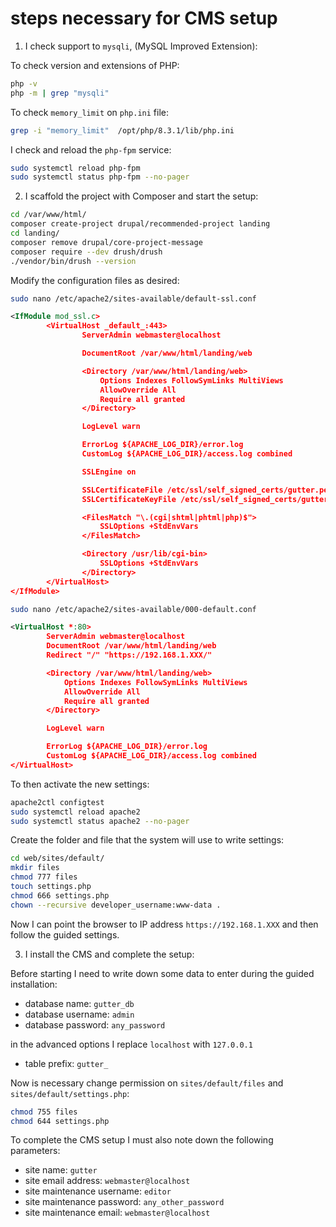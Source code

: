 # steps necessary for CMS setup

1. I check support to `mysqli`, (MySQL Improved Extension):

To check version and extensions of PHP:

```bash
php -v
php -m | grep "mysqli"
```

To check `memory_limit` on `php.ini` file:

```bash
grep -i "memory_limit"  /opt/php/8.3.1/lib/php.ini
```

I check and reload the `php-fpm` service:

```bash
sudo systemctl reload php-fpm
sudo systemctl status php-fpm --no-pager
```

2. I scaffold the project with Composer and start the setup:

```bash
cd /var/www/html/
composer create-project drupal/recommended-project landing
cd landing/
composer remove drupal/core-project-message
composer require --dev drush/drush
./vendor/bin/drush --version
```

Modify the configuration files as desired:

```bash
sudo nano /etc/apache2/sites-available/default-ssl.conf
```

```xml
<IfModule mod_ssl.c>
        <VirtualHost _default_:443>
                ServerAdmin webmaster@localhost

                DocumentRoot /var/www/html/landing/web

                <Directory /var/www/html/landing/web>
                    Options Indexes FollowSymLinks MultiViews
                    AllowOverride All
                    Require all granted
                </Directory>

                LogLevel warn

                ErrorLog ${APACHE_LOG_DIR}/error.log
                CustomLog ${APACHE_LOG_DIR}/access.log combined

                SSLEngine on

                SSLCertificateFile /etc/ssl/self_signed_certs/gutter.pem
                SSLCertificateKeyFile /etc/ssl/self_signed_certs/gutter.key

                <FilesMatch "\.(cgi|shtml|phtml|php)$">
                    SSLOptions +StdEnvVars
                </FilesMatch>

                <Directory /usr/lib/cgi-bin>
                    SSLOptions +StdEnvVars
                </Directory>
        </VirtualHost>
</IfModule>
```

```bash
sudo nano /etc/apache2/sites-available/000-default.conf
```

```xml
<VirtualHost *:80>
        ServerAdmin webmaster@localhost
        DocumentRoot /var/www/html/landing/web
        Redirect "/" "https://192.168.1.XXX/"

        <Directory /var/www/html/landing/web>
            Options Indexes FollowSymLinks MultiViews
            AllowOverride All
            Require all granted
        </Directory>

        LogLevel warn

        ErrorLog ${APACHE_LOG_DIR}/error.log
        CustomLog ${APACHE_LOG_DIR}/access.log combined
</VirtualHost>
```

To then activate the new settings:

```bash
apache2ctl configtest
sudo systemctl reload apache2
sudo systemctl status apache2 --no-pager
```

Create the folder and file that the system will use to write settings:

```bash
cd web/sites/default/
mkdir files
chmod 777 files
touch settings.php
chmod 666 settings.php
chown --recursive developer_username:www-data .
```

Now I can point the browser to IP address `https://192.168.1.XXX` and then follow the guided settings.

3. I install the CMS and complete the setup:

Before starting I need to write down some data to enter during the guided installation:

* database name: `gutter_db`
* database username: `admin`
* database password: `any_password`

in the advanced options I replace `localhost` with `127.0.0.1`

* table prefix: `gutter_`

Now is necessary change permission on `sites/default/files` and `sites/default/settings.php`:

```bash
chmod 755 files
chmod 644 settings.php
```

To complete the CMS setup I must also note down the following parameters:

* site name: `gutter`
* site email address: `webmaster@localhost`
* site maintenance username: `editor`
* site maintenance password: `any_other_password`
* site maintenance email: `webmaster@localhost`

